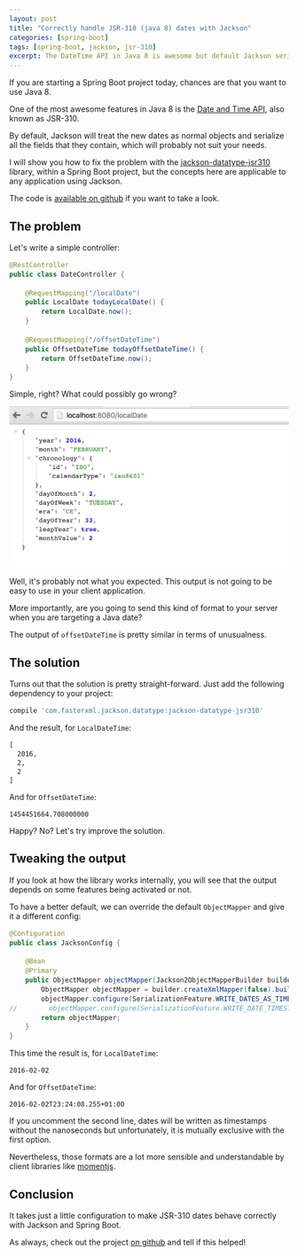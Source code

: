 ```yaml
---
layout: post
title: "Correctly handle JSR-310 (java 8) dates with Jackson"
categories: [spring-boot]
tags: [spring-boot, jackson, jsr-310]
excerpt: The DateTime API in Java 8 is awesome but default Jackson serialization is not. Let's fix that!
---
```


If you are starting a Spring Boot project today, chances are that you want to use
Java 8.

One of the most awesome features in Java 8 is the [Date and Time API](http://www.mscharhag.com/java/java-8-date-time-api), also known as JSR-310.

By default, Jackson will treat the new dates as normal objects and serialize all the
fields that they contain, which will probably not suit your needs.

I will show you how to fix the problem with the [jackson-datatype-jsr310](https://github.com/FasterXML/jackson-datatype-jsr310) library,
within a Spring Boot project, but the concepts here are applicable to any application
using Jackson.

The code is [available on github](https://github.com/geowarin/boot-jsr310) if you want to take a look.

## The problem

Let's write a simple controller:

```java
@RestController
public class DateController {

    @RequestMapping("/localDate")
    public LocalDate todayLocalDate() {
        return LocalDate.now();
    }

    @RequestMapping("/offsetDateTime")
    public OffsetDateTime todayOffsetDateTime() {
        return OffsetDateTime.now();
    }
}
```

Simple, right? What could possibly go wrong?

![Oh boy what am I going to do with that?](/assets/images/articles/2016-02-localDate.png "Bad date time")

Well, it's probably not what you expected.
This output is not going to be easy to use in your client application.

More importantly, are you going to send this kind of format to your server
when you are targeting a Java date?

The output of `offsetDateTime` is pretty similar in terms of unusualness.

## The solution

Turns out that the solution is pretty straight-forward.
Just add the following dependency to your project:

```groovy
compile 'com.fasterxml.jackson.datatype:jackson-datatype-jsr310'
```

And the result, for `LocalDateTime`:

```
[
  2016,
  2,
  2
]
```

And for `OffsetDateTime`:

```
1454451664.708000000
```

Happy? No? Let's try improve the solution.

## Tweaking the output

If you look at how the library works internally, you will see that the output
depends on some features being activated or not.

To have a better default, we can override the default `ObjectMapper` and give
it a different config:

```java
@Configuration
public class JacksonConfig {

    @Bean
    @Primary
    public ObjectMapper objectMapper(Jackson2ObjectMapperBuilder builder) {
        ObjectMapper objectMapper = builder.createXmlMapper(false).build();
        objectMapper.configure(SerializationFeature.WRITE_DATES_AS_TIMESTAMPS, false);
//        objectMapper.configure(SerializationFeature.WRITE_DATE_TIMESTAMPS_AS_NANOSECONDS, false);
        return objectMapper;
    }
}
```

This time the result is, for `LocalDateTime`:

```
2016-02-02
```

And for `OffsetDateTime`:

```
2016-02-02T23:24:08.255+01:00
```

If you uncomment the second line, dates will be written as timestamps without the nanoseconds
but unfortunately, it is mutually exclusive with the first option.

Nevertheless, those formats are a lot more sensible and understandable by client
libraries like [momentjs](http://momentjs.com/).

## Conclusion

It takes just a little configuration to make JSR-310 dates behave correctly with Jackson
and Spring Boot.

As always, check out the project [on github](https://github.com/geowarin/boot-jsr310) and tell if
this helped!
